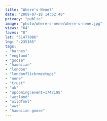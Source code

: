 ```yaml
---
title: "Where's Nene?"
date: "2009-07-18 14:52:48"
privacy: "public"
image: "photo/where-s-nene/where-s-nene.jpg"
views: "64"
faves: "0"
lat: "51477086"
lng: "-235165"
tags:
- "barnes"
- "england"
- "goose"
- "hawaiian"
- "london"
- "londonflickrmeetups"
- "nene"
- "trust"
- "uk"
- "upcoming:event=1747198"
- "wetland"
- "wildfowl"
- "wwt"
- "hawaiian goose"
---
```

<a href="/photos/2009/07/18/wheres-nene" rel="nofollow"></a>
